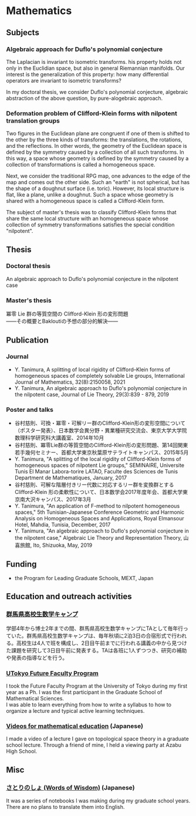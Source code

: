 # Mathematics

## Subjects

### Algebraic approach for Duflo's polynomial conjecture

The Laplacian is invariant to isometric transforms. his property holds not only in the Euclidian space, but also in general Riemannian manifolds.
Our interest is the generalization of this property: how many differential operators are invariant to isometric transforms?

In my doctoral thesis, we consider Duflo's polynomial conjecture, algebraic abstraction of the above question, by pure-alogebraic approach.

### Deformation problem of Clifford-Klein forms with nilpotent translation groups

Two figures in the Euclidean plane are congruent if one of them is shifted to the other by the three kinds of transforms: the translations, the rotations, and the reflections.
In other words, the geometry of the Euclidean space is defined by the symmetry caused by a collection of all such transforms.
In this way, a space whose geometry is defined by the symmetry caused by a collection of transformations is called a homogeneous space.

Next, we consider the traditional RPG map, one advances to the edge of the map and comes out the other side.
Such an "earth" is not spherical, but has the shape of a doughnut surface (i.e. toric).
However, its local structure is flat, like a plane, unlike a doughnut.
Such a space whose geometry is shared with a homogeneous space is called a Clifford-Klein form.

The subject of master's thesis was to classify Clifford-Klein forms that share the same local structure with an homogeneous space
whose collection of symmetry transformations satisfies the special condition "nilpotent".

## Thesis

### Doctoral thesis

An algebraic approach to Duflo's polynomial conjecture in the nilpotent case

### Master's thesis

冪零 Lie 群の等質空間の Clifford-Klein 形の変形問題  
——その概要とBakloutiの予想の部分的解決——

## Publication

### Journal

- Y. Tanimura, A splitting of local rigidity of Clifford–Klein forms of homogeneous spaces of completely solvable Lie groups, International Journal of Mathematics, 32(8):2150058, 2021
- Y. Tanimura, An algebraic approach to Duflo's polynomial conjecture in the nilpotent case, Journal of Lie Theory, 29(3):839 - 879, 2019

### Poster and talks

- 谷村慈則、可換・冪零・可解リー群のClifford-Klein形の変形空間について（ポスター発表）、日本数学会異分野・異業種研究交流会、東京大学大学院数理科学研究科大講義室、2014年10月
- 谷村慈則、冪零Lie群の等質空間のClifford-Klein形の変形問題、第14回関東若手幾何セミナー、首都大学東京秋葉原サテライトキャンパス、2015年5月
- Y. Tanimura, "A splitting of the local rigidity of Clifford-Klein forms of homogeneous spaces of nilpotent Lie groups," SEMINAIRE, Universite Tunis El Manar Labora-torire LATAO, Faculte des Sciences de Tunis Department de Mathematiques, January, 2017
- 谷村慈則、可解な階層付きリー代数に対応するリー群を変換群とする Clifford-Klein 形の柔軟性について、日本数学会2017年度年会、首都大学東京南大沢キャンパス、2017年3月
- Y. Tanimura, "An application of F-method to nilpotent homogeneous spaces," 5th Tunisian-Japanese Conference Geometric and Harmonic Analysis on Homogeneous Spaces and Applications, Royal Elmansour Hotel, Mahdia, Tunisia, December, 2017
- Y. Tanimura, "An algebraic approach to Duflo's polynomial conjecture in the nilpotent case," Algebraic Lie Theory and Representation Theory, 山喜旅館, Ito, Shizuoka, May, 2019

## Funding

- the Program for Leading Graduate Schools, MEXT, Japan

## Education and outreach activities

### [群馬県高校生数学キャンプ](http://www.ms.u-tokyo.ac.jp/tambara/mathcamp-for-highschool/index.html)

学部4年から博士2年までの間、群馬県高校生数学キャンプにTAとして毎年行っていた。群馬県高校生数学キャンプは、毎年秋頃に2泊3日の合宿形式で行われる。高校生は4人で班を構成し、2日目午前までに行われる講義の中から見つけた課題を研究して3日目午前に発表する。TAは各班に1人ずつつき、研究の補助や発表の指導などを行う。

### [UTokyo Future Faculty Program](https://www.utokyofd.com/ffp/)

I took the Future Faculty Program at the University of Tokyo during my first year as a Ph. I was the first participant in the Graduate School of Mathematical Sciences.  
I was able to learn everything from how to write a syllabus to how to organize a lecture and typical active learning techniques.

### [Videos for mathematical education](./?doc=lecture-movie) (Japanese)

I made a video of a lecture I gave on topological space theory in a graduate school lecture. Through a friend of mine, I held a viewing party at Azabu High School.  

## Misc

### [さとりのしょ (Words of Wisdom)](./?doc=satorinosho) (Japanese)

It was a series of notebooks I was making during my graduate school years. There are no plans to translate them into English.
